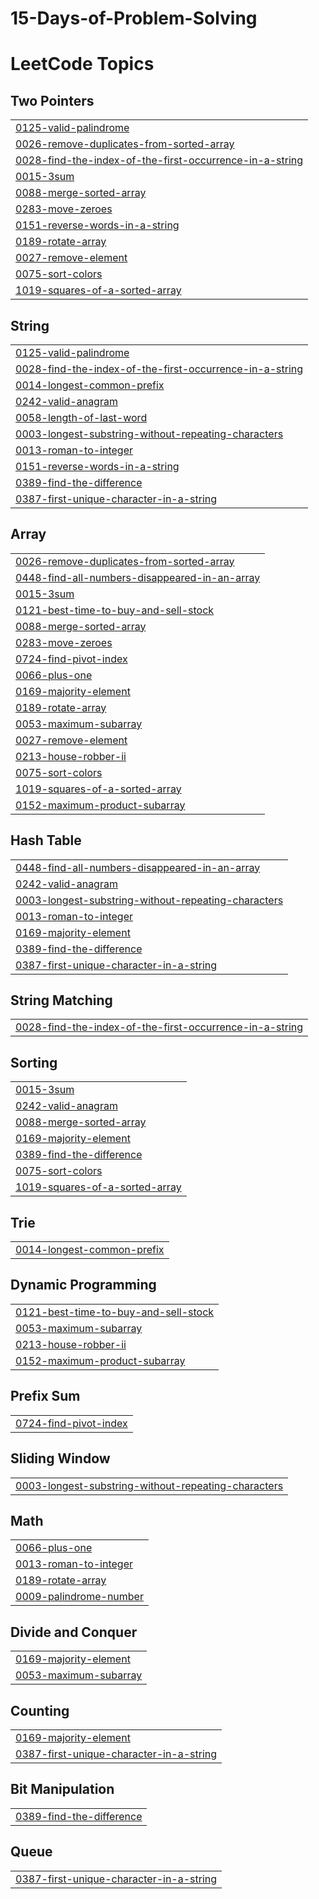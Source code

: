 # 15-Days-of-Problem-Solving
<!---LeetCode Topics Start-->
# LeetCode Topics
## Two Pointers
|  |
| ------- |
| [0125-valid-palindrome](https://github.com/Danyal-Rana/15-Days-of-Problem-Solving/tree/master/0125-valid-palindrome) |
| [0026-remove-duplicates-from-sorted-array](https://github.com/Danyal-Rana/15-Days-of-Problem-Solving/tree/master/0026-remove-duplicates-from-sorted-array) |
| [0028-find-the-index-of-the-first-occurrence-in-a-string](https://github.com/Danyal-Rana/15-Days-of-Problem-Solving/tree/master/0028-find-the-index-of-the-first-occurrence-in-a-string) |
| [0015-3sum](https://github.com/Danyal-Rana/15-Days-of-Problem-Solving/tree/master/0015-3sum) |
| [0088-merge-sorted-array](https://github.com/Danyal-Rana/15-Days-of-Problem-Solving/tree/master/0088-merge-sorted-array) |
| [0283-move-zeroes](https://github.com/Danyal-Rana/15-Days-of-Problem-Solving/tree/master/0283-move-zeroes) |
| [0151-reverse-words-in-a-string](https://github.com/Danyal-Rana/15-Days-of-Problem-Solving/tree/master/0151-reverse-words-in-a-string) |
| [0189-rotate-array](https://github.com/Danyal-Rana/15-Days-of-Problem-Solving/tree/master/0189-rotate-array) |
| [0027-remove-element](https://github.com/Danyal-Rana/15-Days-of-Problem-Solving/tree/master/0027-remove-element) |
| [0075-sort-colors](https://github.com/Danyal-Rana/15-Days-of-Problem-Solving/tree/master/0075-sort-colors) |
| [1019-squares-of-a-sorted-array](https://github.com/Danyal-Rana/15-Days-of-Problem-Solving/tree/master/1019-squares-of-a-sorted-array) |
## String
|  |
| ------- |
| [0125-valid-palindrome](https://github.com/Danyal-Rana/15-Days-of-Problem-Solving/tree/master/0125-valid-palindrome) |
| [0028-find-the-index-of-the-first-occurrence-in-a-string](https://github.com/Danyal-Rana/15-Days-of-Problem-Solving/tree/master/0028-find-the-index-of-the-first-occurrence-in-a-string) |
| [0014-longest-common-prefix](https://github.com/Danyal-Rana/15-Days-of-Problem-Solving/tree/master/0014-longest-common-prefix) |
| [0242-valid-anagram](https://github.com/Danyal-Rana/15-Days-of-Problem-Solving/tree/master/0242-valid-anagram) |
| [0058-length-of-last-word](https://github.com/Danyal-Rana/15-Days-of-Problem-Solving/tree/master/0058-length-of-last-word) |
| [0003-longest-substring-without-repeating-characters](https://github.com/Danyal-Rana/15-Days-of-Problem-Solving/tree/master/0003-longest-substring-without-repeating-characters) |
| [0013-roman-to-integer](https://github.com/Danyal-Rana/15-Days-of-Problem-Solving/tree/master/0013-roman-to-integer) |
| [0151-reverse-words-in-a-string](https://github.com/Danyal-Rana/15-Days-of-Problem-Solving/tree/master/0151-reverse-words-in-a-string) |
| [0389-find-the-difference](https://github.com/Danyal-Rana/15-Days-of-Problem-Solving/tree/master/0389-find-the-difference) |
| [0387-first-unique-character-in-a-string](https://github.com/Danyal-Rana/15-Days-of-Problem-Solving/tree/master/0387-first-unique-character-in-a-string) |
## Array
|  |
| ------- |
| [0026-remove-duplicates-from-sorted-array](https://github.com/Danyal-Rana/15-Days-of-Problem-Solving/tree/master/0026-remove-duplicates-from-sorted-array) |
| [0448-find-all-numbers-disappeared-in-an-array](https://github.com/Danyal-Rana/15-Days-of-Problem-Solving/tree/master/0448-find-all-numbers-disappeared-in-an-array) |
| [0015-3sum](https://github.com/Danyal-Rana/15-Days-of-Problem-Solving/tree/master/0015-3sum) |
| [0121-best-time-to-buy-and-sell-stock](https://github.com/Danyal-Rana/15-Days-of-Problem-Solving/tree/master/0121-best-time-to-buy-and-sell-stock) |
| [0088-merge-sorted-array](https://github.com/Danyal-Rana/15-Days-of-Problem-Solving/tree/master/0088-merge-sorted-array) |
| [0283-move-zeroes](https://github.com/Danyal-Rana/15-Days-of-Problem-Solving/tree/master/0283-move-zeroes) |
| [0724-find-pivot-index](https://github.com/Danyal-Rana/15-Days-of-Problem-Solving/tree/master/0724-find-pivot-index) |
| [0066-plus-one](https://github.com/Danyal-Rana/15-Days-of-Problem-Solving/tree/master/0066-plus-one) |
| [0169-majority-element](https://github.com/Danyal-Rana/15-Days-of-Problem-Solving/tree/master/0169-majority-element) |
| [0189-rotate-array](https://github.com/Danyal-Rana/15-Days-of-Problem-Solving/tree/master/0189-rotate-array) |
| [0053-maximum-subarray](https://github.com/Danyal-Rana/15-Days-of-Problem-Solving/tree/master/0053-maximum-subarray) |
| [0027-remove-element](https://github.com/Danyal-Rana/15-Days-of-Problem-Solving/tree/master/0027-remove-element) |
| [0213-house-robber-ii](https://github.com/Danyal-Rana/15-Days-of-Problem-Solving/tree/master/0213-house-robber-ii) |
| [0075-sort-colors](https://github.com/Danyal-Rana/15-Days-of-Problem-Solving/tree/master/0075-sort-colors) |
| [1019-squares-of-a-sorted-array](https://github.com/Danyal-Rana/15-Days-of-Problem-Solving/tree/master/1019-squares-of-a-sorted-array) |
| [0152-maximum-product-subarray](https://github.com/Danyal-Rana/15-Days-of-Problem-Solving/tree/master/0152-maximum-product-subarray) |
## Hash Table
|  |
| ------- |
| [0448-find-all-numbers-disappeared-in-an-array](https://github.com/Danyal-Rana/15-Days-of-Problem-Solving/tree/master/0448-find-all-numbers-disappeared-in-an-array) |
| [0242-valid-anagram](https://github.com/Danyal-Rana/15-Days-of-Problem-Solving/tree/master/0242-valid-anagram) |
| [0003-longest-substring-without-repeating-characters](https://github.com/Danyal-Rana/15-Days-of-Problem-Solving/tree/master/0003-longest-substring-without-repeating-characters) |
| [0013-roman-to-integer](https://github.com/Danyal-Rana/15-Days-of-Problem-Solving/tree/master/0013-roman-to-integer) |
| [0169-majority-element](https://github.com/Danyal-Rana/15-Days-of-Problem-Solving/tree/master/0169-majority-element) |
| [0389-find-the-difference](https://github.com/Danyal-Rana/15-Days-of-Problem-Solving/tree/master/0389-find-the-difference) |
| [0387-first-unique-character-in-a-string](https://github.com/Danyal-Rana/15-Days-of-Problem-Solving/tree/master/0387-first-unique-character-in-a-string) |
## String Matching
|  |
| ------- |
| [0028-find-the-index-of-the-first-occurrence-in-a-string](https://github.com/Danyal-Rana/15-Days-of-Problem-Solving/tree/master/0028-find-the-index-of-the-first-occurrence-in-a-string) |
## Sorting
|  |
| ------- |
| [0015-3sum](https://github.com/Danyal-Rana/15-Days-of-Problem-Solving/tree/master/0015-3sum) |
| [0242-valid-anagram](https://github.com/Danyal-Rana/15-Days-of-Problem-Solving/tree/master/0242-valid-anagram) |
| [0088-merge-sorted-array](https://github.com/Danyal-Rana/15-Days-of-Problem-Solving/tree/master/0088-merge-sorted-array) |
| [0169-majority-element](https://github.com/Danyal-Rana/15-Days-of-Problem-Solving/tree/master/0169-majority-element) |
| [0389-find-the-difference](https://github.com/Danyal-Rana/15-Days-of-Problem-Solving/tree/master/0389-find-the-difference) |
| [0075-sort-colors](https://github.com/Danyal-Rana/15-Days-of-Problem-Solving/tree/master/0075-sort-colors) |
| [1019-squares-of-a-sorted-array](https://github.com/Danyal-Rana/15-Days-of-Problem-Solving/tree/master/1019-squares-of-a-sorted-array) |
## Trie
|  |
| ------- |
| [0014-longest-common-prefix](https://github.com/Danyal-Rana/15-Days-of-Problem-Solving/tree/master/0014-longest-common-prefix) |
## Dynamic Programming
|  |
| ------- |
| [0121-best-time-to-buy-and-sell-stock](https://github.com/Danyal-Rana/15-Days-of-Problem-Solving/tree/master/0121-best-time-to-buy-and-sell-stock) |
| [0053-maximum-subarray](https://github.com/Danyal-Rana/15-Days-of-Problem-Solving/tree/master/0053-maximum-subarray) |
| [0213-house-robber-ii](https://github.com/Danyal-Rana/15-Days-of-Problem-Solving/tree/master/0213-house-robber-ii) |
| [0152-maximum-product-subarray](https://github.com/Danyal-Rana/15-Days-of-Problem-Solving/tree/master/0152-maximum-product-subarray) |
## Prefix Sum
|  |
| ------- |
| [0724-find-pivot-index](https://github.com/Danyal-Rana/15-Days-of-Problem-Solving/tree/master/0724-find-pivot-index) |
## Sliding Window
|  |
| ------- |
| [0003-longest-substring-without-repeating-characters](https://github.com/Danyal-Rana/15-Days-of-Problem-Solving/tree/master/0003-longest-substring-without-repeating-characters) |
## Math
|  |
| ------- |
| [0066-plus-one](https://github.com/Danyal-Rana/15-Days-of-Problem-Solving/tree/master/0066-plus-one) |
| [0013-roman-to-integer](https://github.com/Danyal-Rana/15-Days-of-Problem-Solving/tree/master/0013-roman-to-integer) |
| [0189-rotate-array](https://github.com/Danyal-Rana/15-Days-of-Problem-Solving/tree/master/0189-rotate-array) |
| [0009-palindrome-number](https://github.com/Danyal-Rana/15-Days-of-Problem-Solving/tree/master/0009-palindrome-number) |
## Divide and Conquer
|  |
| ------- |
| [0169-majority-element](https://github.com/Danyal-Rana/15-Days-of-Problem-Solving/tree/master/0169-majority-element) |
| [0053-maximum-subarray](https://github.com/Danyal-Rana/15-Days-of-Problem-Solving/tree/master/0053-maximum-subarray) |
## Counting
|  |
| ------- |
| [0169-majority-element](https://github.com/Danyal-Rana/15-Days-of-Problem-Solving/tree/master/0169-majority-element) |
| [0387-first-unique-character-in-a-string](https://github.com/Danyal-Rana/15-Days-of-Problem-Solving/tree/master/0387-first-unique-character-in-a-string) |
## Bit Manipulation
|  |
| ------- |
| [0389-find-the-difference](https://github.com/Danyal-Rana/15-Days-of-Problem-Solving/tree/master/0389-find-the-difference) |
## Queue
|  |
| ------- |
| [0387-first-unique-character-in-a-string](https://github.com/Danyal-Rana/15-Days-of-Problem-Solving/tree/master/0387-first-unique-character-in-a-string) |
<!---LeetCode Topics End-->
